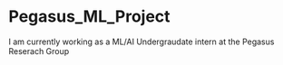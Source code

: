 # Pegasus_ML_Project

I am currently working as a ML/AI Undergraudate intern at the Pegasus Reserach Group 
